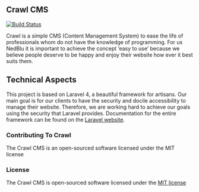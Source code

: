 ## Crawl CMS
[![Build Status](https://travis-ci.org/nedblu/crawl.png?branch=master)](https://travis-ci.org/nedblu/crawl)

Crawl is a simple CMS (Content Management System) to ease the life of professionals whom do not have the knowledge of programming. For us NedBlu it is important to achieve the concept ‘easy to use’ because we believe people deserve to be happy and enjoy their website how ever it best suits them.

## Technical Aspects

This project is based on Laravel 4, a beautiful framework for artisans. Our main goal is for our clients to have the security and docile accessibility to manage their website. Therefore, we are working hard to achieve our goals using the security that Laravel provides. Documentation for the entire framework can be found on the [Laravel website](http://laravel.com/docs).

### Contributing To Crawl

The Crawl CMS is an open-sourced software licensed under the MIT license

### License

The Crawl CMS is open-sourced software licensed under the [MIT license](http://opensource.org/licenses/MIT)
